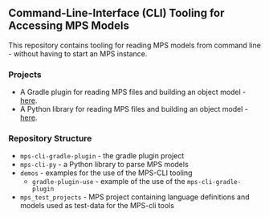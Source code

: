 
## Command-Line-Interface (CLI) Tooling for Accessing MPS Models

This repository contains tooling for reading MPS models from command line - without having to start an MPS instance.

### Projects
- A Gradle plugin for reading MPS files and building an object model - [here](mps-cli-gradle-plugin/Readme.md).
- A Python library for reading MPS files and building an object model - [here](mps-cli-py/Readme.md).

### Repository Structure
- `mps-cli-gradle-plugin` - the gradle plugin project
- `mps-cli-py` - a Python library to parse MPS models
- `demos` - examples for the use of the MPS-CLI tooling 
  - `gradle-plugin-use` - example of the use of the `mps-cli-gradle-plugin` 
- `mps_test_projects` - MPS project containing language definitions and models used as test-data for the MPS-cli tools
